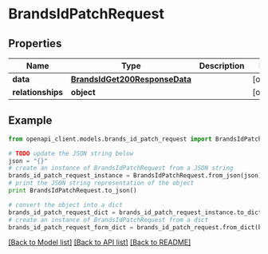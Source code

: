 # BrandsIdPatchRequest


## Properties
Name | Type | Description | Notes
------------ | ------------- | ------------- | -------------
**data** | [**BrandsIdGet200ResponseData**](BrandsIdGet200ResponseData.md) |  | [optional] 
**relationships** | **object** |  | [optional] 

## Example

```python
from openapi_client.models.brands_id_patch_request import BrandsIdPatchRequest

# TODO update the JSON string below
json = "{}"
# create an instance of BrandsIdPatchRequest from a JSON string
brands_id_patch_request_instance = BrandsIdPatchRequest.from_json(json)
# print the JSON string representation of the object
print BrandsIdPatchRequest.to_json()

# convert the object into a dict
brands_id_patch_request_dict = brands_id_patch_request_instance.to_dict()
# create an instance of BrandsIdPatchRequest from a dict
brands_id_patch_request_form_dict = brands_id_patch_request.from_dict(brands_id_patch_request_dict)
```
[[Back to Model list]](../README.md#documentation-for-models) [[Back to API list]](../README.md#documentation-for-api-endpoints) [[Back to README]](../README.md)


